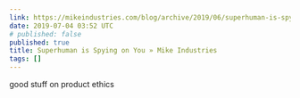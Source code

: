 ```yaml
---
link: https://mikeindustries.com/blog/archive/2019/06/superhuman-is-spying-on-you
date: 2019-07-04 03:52 UTC
# published: false
published: true
title: Superhuman is Spying on You » Mike Industries
tags: []
---
```


good stuff on product ethics
